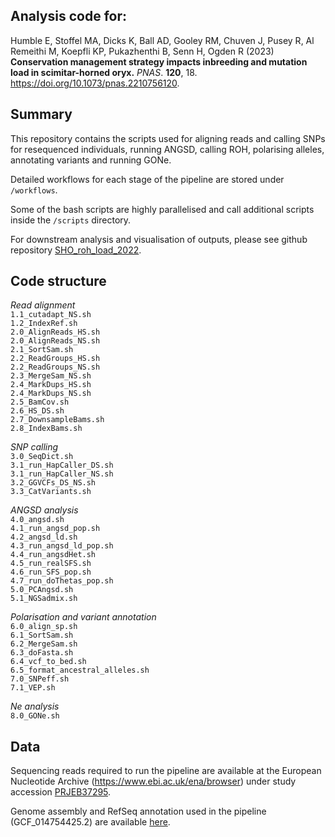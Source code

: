 **Analysis code for:**
-------------
Humble E, Stoffel MA, Dicks K, Ball AD, Gooley RM, Chuven J, Pusey R, Al Remeithi M, Koepfli KP, Pukazhenthi B, Senn H, Ogden R (2023) **Conservation management strategy impacts inbreeding and mutation load in scimitar-horned oryx.**  *PNAS*. **120**, 18. https://doi.org/10.1073/pnas.2210756120.  

**Summary**
-------------

This repository contains the scripts used for aligning reads and calling SNPs for resequenced individuals, running ANGSD, calling ROH, polarising alleles, annotating variants and running GONe.

Detailed workflows for each stage of the pipeline are stored under `/workflows`.  

Some of the bash scripts are highly parallelised and call additional scripts inside the `/scripts` directory.  

For downstream analysis and visualisation of outputs, please see github repository [SHO_roh_load_2022](https://github.com/elhumble/SHO_roh_load_2022).

**Code structure**
-------------

*Read alignment*  
`1.1_cutadapt_NS.sh`  
`1.2_IndexRef.sh`  
`2.0_AlignReads_HS.sh`  
`2.0_AlignReads_NS.sh`  
`2.1_SortSam.sh`  
`2.2_ReadGroups_HS.sh`  
`2.2_ReadGroups_NS.sh`  
`2.3_MergeSam_NS.sh`  
`2.4_MarkDups_HS.sh`  
`2.4_MarkDups_NS.sh`  
`2.5_BamCov.sh`  
`2.6_HS_DS.sh`  
`2.7_DownsampleBams.sh`  
`2.8_IndexBams.sh`  

*SNP calling*   
`3.0_SeqDict.sh`  
`3.1_run_HapCaller_DS.sh`  
`3.1_run_HapCaller_NS.sh`  
`3.2_GGVCFs_DS_NS.sh`  
`3.3_CatVariants.sh`  

*ANGSD analysis*    
`4.0_angsd.sh`  
`4.1_run_angsd_pop.sh`  
`4.2_angsd_ld.sh`  
`4.3_run_angsd_ld_pop.sh`  
`4.4_run_angsdHet.sh`  
`4.5_run_realSFS.sh`  
`4.6_run_SFS_pop.sh`  
`4.7_run_doThetas_pop.sh`  
`5.0_PCAngsd.sh`  
`5.1_NGSadmix.sh`  

*Polarisation and variant annotation*  
`6.0_align_sp.sh`  
`6.1_SortSam.sh`  
`6.2_MergeSam.sh`  
`6.3_doFasta.sh`  
`6.4_vcf_to_bed.sh`  
`6.5_format_ancestral_alleles.sh`  
`7.0_SNPeff.sh`  
`7.1_VEP.sh`  

*Ne analysis*   
`8.0_GONe.sh`  

**Data**
-------------
Sequencing reads required to run the pipeline are available at the European Nucleotide Archive (https://www.ebi.ac.uk/ena/browser) under study accession [PRJEB37295](https://www.ebi.ac.uk/ena/browser/view/PRJEB37295?show=related-records).

Genome assembly and RefSeq annotation used in the pipeline (GCF_014754425.2) are available [here](https://ftp.ncbi.nlm.nih.gov/genomes/all/GCF/014/754/425/GCF_014754425.2_SCBI_Odam_1.1/).
